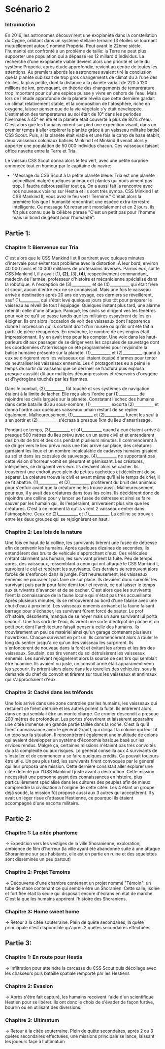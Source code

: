 # Scénario 2

### Introduction
En 2016, les astronomes découvrirent une exoplanète dans la constellation du Cygne, orbitant dans un système stellaire ternaire (3 étoiles se tournant mutuellement autour) nommé Propéria. Peut avant le 22ème siècle, l'humanité est confronté à un problème de taille: la Terre ne peut plus supporter une population qui a dépassé les 12 millard d'individus. La recherche d'une exoplanète viable devient alors une priorité et celle du système Properia, après étude approfondie, revient au centre de toutes les attentions. Au premiers abords les astronomes avaient tiré la conclusion que la planète subissait de trop gros changements de climat du à l'une des étoiles, la plus petite, dont la distance a la planète variait de 220 à 120 millions de km, provoquant, en théorie des changements de temprérature trop important pour qu'une espèce puisse y vivre en dehors de l'eau. Mais lors de l'étude approfondie de la planète révéla que cette dernière gardait un climat relativement stable, et la composition de l'atosphère, riche en oxygène, laisser penser que de la vie végétale s'y était développée. L'estimation des températures au sol était de 10° dans les periodes hivernales à 45° en été et la planète était couverte à plus de 80% d'eau. C'est alors que les humains mirent sur pied une expedition visant, dans un premier temps à aller explorer la planète grâce à un vaisseau militaire batisé CSS Scout. Puis, si la planète était viable et une fois le camp de base établit, deux vaisseaux coloniaux batisés Minkind I et Minkind II venait alors y apporter une population de 50 000 individus chacun. Ces vaisseaux faisant office navette entre la Terre et Tria.

Le vaissau CSS Scout donna alors le feu vert, avec une petite surprise annoncée tout en humour par le capitaine du navire:
- "Message du CSS Scout à la petite planète bleue: Tria est une planète accueilliant malgré quelques animaux et plantes qui nous aiment pas trop. Il faudra débroussailler tout ça. On a aussi fait la rencontre avec nos nouveaux voisins sur Hestia et ils sont très sympa. CSS Minkind I et CSS Mankind II, vous avez le feu vert ! Terminé."
C'était alors la première fois que l'humanité rencontrait une espèce extra-terrestre intelligente. Ce message fût retransmit mondialement et en 2 jours, ils fût plus connu que la célèbre phrase "C'est un petit pas pour l'homme mais un bond de géant pour l'humanité".

## Partie 1:
### Chapitre 1: Bienvenue sur Tria
C'est alors que le CSS Mankind I et II partirent avec qulques minutes d'intervale pour éviter tout problème avec la distortion. A leur bord, environ 40 000 civils et 10 000 militaires de proféssions diverses. Parmis eux, sur le CSS Mankind I, il y avait (1)__________, (2)__________, (3)__________, (4)__________, respectivement commandant, medecin de l'armée, professeur d'histoire et mécanicienne spécialisé dans la robotique. A l'exception de (3)__________ et de (4)__________ qui était frère et soeur, aucun d'entre eux ne se connaissait. Mais une fois le vaisseau arrivé à destination après 20 ans de voyage, ces derniers se réveillèrent, sauf (1)__________ qui s'était levé quelques jours plus tôt pour préparer le vaisseau au réveil de tout l'équipage. Quelques instant plus tard, une alarme retentit: celle d'une attaque. Paniqué, les civils se dirigent ves les fenêtres pour voir ce qu'il se passe tandis que les militaires essayèrent de les en éloigner. Ils ont alors l'occasion de voir des vaisseaux dont l'apparence donne l'impression qu'ils sortaint droit d'un musée ou qu'ils ont été fait a partir de pièce récupérées. En revanche, le nombre de ces engins était impressionnant. Il y en avait trop pour les compter. Une voix dans les haut-parleurs dit aux passager de se diriger vers les capsules de sauvetage dont les coordonnées d'aterrissage on été programmées pour revjoindre la balise humaine présente sur la planète. (1)__________ et (2)__________ quand à eux se dirigèrent vers les vaisseaux qui étaient équipé d'armes pour tenter de neutraliser les vaisseaux ennemis. Les 4 protagonistes eu a peine le temps de sortir du vaisseau que ce derrnier se fractura puis explosa presque aussitôt dû aux multiples décompressions et réservoirs d'oxygène et d'hydrogène touchés par les flammes.

Dans le combat, (2)__________ fût touché et ses systèmes de navigation étaient à la limite de lacher. Elle reçu alors l'ordre par (1)__________ de rejoindre les civils largués sur la planète. Constatant l'echec des humains dans cette bataille dû au sous-nombre, (1)__________ excorta (2)__________ et donna l'ordre aux quelques vaisseaux umain restant de se replier également. Malheureusement, (1)__________ et (2)__________ furent les seul à s'en sortir et (2)__________ s'écrasa à presque 1km du lieu d'atterrissage.

Pendant ce temps, (3)__________ et (4)__________ quand à eux étaient arrivé à presque 500 mètres du lieu prévu avec un un autre civil et et entendèrent des bruits de tirs et des cris pendant plusieurs minutes. Il commencèrent à se diriger vers le lieu prévu mais une fois arrivé sur place, des créatures gardaient les lieux et un nombre incalculable de cadavres humains gisaient au sol et dans les capsules de sauvetage. (4)__________ ne supportant pas cette vision d'horreur vomit en pleurant et gémissant. Les créatures, interpelées, se dirigaient vers eux. Ils devaient alors se cacher. Ils trouvèrent une endroit avec plein de petites cachettes et décidèrent de se séparer. La créature trouva le civil et avant même qu'il ai le temps de crier, il se fit abattre. (1)__________ et (2)__________ profitèrent du bruit des animaux pour s'enfuir avant que la créature ne les trouve aussi. Malheureusement pour eux, il y avait des créatures dans tous les coins. Ils décidèrent donc de rejoindre une colline pour y lancer ue fusée de détresse et ainsi se faire sauver par les humain qui, ils l'espéraient, arriveraient plus vite que les créatures. C'est à ce moment là qu'ils virent 2 vaisseaux entrer dans l'atmosphère. Ceux de (2)__________ et (1)__________. La colline se trouvait entre les deux groupes qui se rejoignèrent en haut.

### Chapitre 2: Les lois de la nature
Une fois en haut de la colline, les survivants tirèrent une fusée de détresse afin de prévenir les humains. Après quelques dizaines de secondes, ils entendèrent des bruits de vehicule s'approchant d'eux. Ces véhicules n'étant clairment pas humain, les survivant prirent la fuite. Peu de temps après, des vaisseaux, ressemblant a ceux qui ont attaqué le CSS Mankind I, survolent le ciel et repèrent les survivants. Ces derniers se retrouvent alors forcés de s'enfoncer dans la jungle. Fort heureusement, les vaisseaux ennemis ne pouvaient pas faire de sur place. Ils devaient donc survoler les survivant puis partir pour faire demi tour et revenir, ce qui laisser le temps aux survivants d'avancer et de se cacher. C'est alors que les survivants firent la connaissance de la faune locale qui n'était pas très accueillante. Après plusieurs minutes, ils se retrouvèrent au bord d'une falaise avec une chut d'eau à proximité. Les vaisseaux ennemis arrivant et la faune faisant barrage pour s'échaper, les survivant fûrent forcé de sauter. Le prof d'histoire, désorienté, manqua de se noyer mais un aure survivant lui porta secourt. Une fois sorti de l'eau, ils virent une sorte d'entrpot de pâche et un petit port dont l'architecture faisait penser à celle des humains. Ils trouvèrement un peu de matériel ainsi qu'un garage contenant plusieurs hoverbikes. Chaque survivant en prit un. Ils commencèrent alors à rouler le long du sentier jusqu'a ce qu'un des vaisseau les surprirent. Ils s'enfoncèrent de nouveau dans la forêt et évitant les arbres et les tirs des vaisseaux. Soudain, des tirs venant du sol détruisèrent les vaisseaux ennemis. Les survivant rejoignèrent alors la source de ces tirs qui semblait être huamine. Ils avaient vu juste, un convoit armé était apparament venu les secourir. Ils prirent alors place dans les tourelles des vehicules, sous la demande du chef du convoit et tirèrent sur tous les vaisseaux et annimaux qui s'approchaient d'eux.

### Chapitre 3: Caché dans les tréfonds


Une fois arrivé dans une zone controlée par les humains, les vaisseaux qui restaient se firent détruire et les autres prirent la fuite. Ils entrèrent alors dans ce qui semblait être un monte charge. Ce erndier descendit a presque 200 mètres de profondeur. Les portes s'ouvrirent et laissèrent apparaitre une citée immense, en grande partie taillée dans la roche. C'est là qu'il firent connaissance avec le général Grantt, qui dirigait la colonie qui leur fit un topo sur la situation. Il rencontrèrent également une multitude de colons qui avaient développer un système d'économie basique basé sur les ervices rendus. Malgré ça, certaines missions n'étaient pas très convoités du a la complexité ou aux risques. Le général conseilla aux 4 survivants de s'installer et de commencer a se faire quelques crédits. Ça pouvait toujours être utile. Un peu plus tard, les survivants firent convoqués par le général qui leur proposa une mission. Cette dernière consistait aller explorer une citée detecté par l'USS Mankind I juste avant a destruction. Cette mission necessitait une personne ayant des connaissances en histoire, plus particulièrement spécialisé dans les cultures des peuples afin de mieux comprendre la civilisation a l'origine de cette citée. Les 4 étant un groupe déjà soudé, la mission fût proposé aussi aux 3 autres qui acceptèrent. Il y avait un léger risue d'attasue Hestienne, ce pourquoi ils étaient accompagné d'une escorte militaire. 


## Partie 2:
### Chapitre 1: La citée phantome
-> Expedition vers les vestiges de la ville Shoranienne, exploration, ambience de film d'horreur (la ville ayant été abandonné suite à une attaque Shoranienne sur ses habitants, elle est en partie en ruine et des squelettes sont disséminés un peu partout)

### Chapitre 2: Projet Témoins
-> Découverte d'une chambre contenant un projet nommé "Témoin": un tube de stase contenant ce qui semble être un Shoranien. Cette salle, isolée et fortifiée était la seule qui disposait encore d'écrans en état de marche. C'est là que les humains apprirent l'histoire des Shoraniens.

### Chapitre 3: Home sweet home
-> Retour à la citée souterraine. Plein de quête secondaires, la quête princiapale n'est disponnible qu'après 2 quêtes secondaires effectuées

## Partie 3:
### Chapitre 1: En route pour Hestia
-> Infiltration pour atteindre la carcasse du CSS Scout puis décollage avec les chasseurs puis bataille spatiale remporté par les Hestiens

### Chapitre 2: Evasion
-> Après s'être fait capturé, les humains recoivent l'aide d'un scientifique Hestien pour se libérer. Ils ont donc le choix de s'évader de façon furtive, bourrin ou en utilisant des diversions.

### Chapitre 3: Ultimatum
-> Retour à la citée souterraine. Plein de quête secondaires, après 2 ou 3 quêtes secondaires effectuées, une missions principale se lance, laissant les joueurs façe à l'ultimatum
